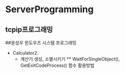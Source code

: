 # ServerProgramming
## tcpip프로그래밍


##윤성우 윈도우즈 시스템 프로그래밍
* Calculator2.
  * 계산기 생성, 소멸시키기
  ** WaitForSingleObject(), GetExitCodeProcess() 함수 활용방법
